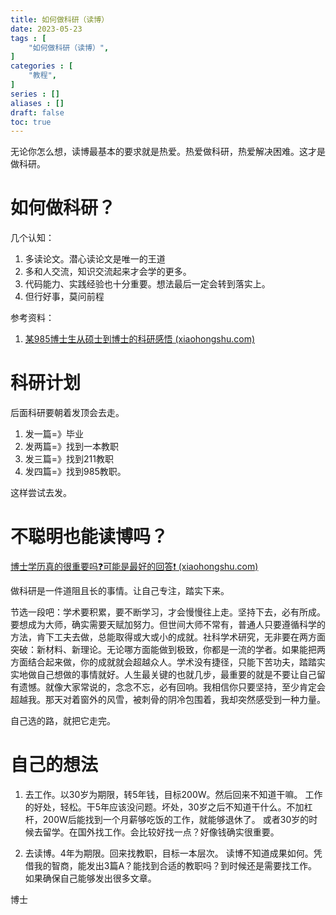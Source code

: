 ```yaml
---
title: 如何做科研（读博）
date: 2023-05-23
tags : [
	"如何做科研（读博）",
]
categories : [
	"教程",
]
series : []
aliases : []
draft: false
toc: true
---
```


无论你怎么想，读博最基本的要求就是热爱。热爱做科研，热爱解决困难。这才是做科研。

# 如何做科研？

几个认知：
1. 多读论文。潜心读论文是唯一的王道
2. 多和人交流，知识交流起来才会学的更多。
3. 代码能力、实践经验也十分重要。想法最后一定会转到落实上。
4. 但行好事，莫问前程

参考资料：
1. [某985博士生从硕士到博士的科研感悟 (xiaohongshu.com)](https://www.xiaohongshu.com/explore/646241ca0000000011012e89)


# 科研计划

后面科研要朝着发顶会去走。
1. 发一篇=》毕业
2. 发两篇=》找到一本教职
3. 发三篇=》找到211教职
4. 发四篇=》找到985教职。

这样尝试去发。


# 不聪明也能读博吗？
[博士学历真的很重要吗❓可能是最好的回答❗ (xiaohongshu.com)](https://www.xiaohongshu.com/explore/646b125f0000000027012659)

做科研是一件道阻且长的事情。让自己专注，踏实下来。

节选一段吧：学术要积累，要不断学习，才会慢慢往上走。坚持下去，必有所成。要想成为大师，确实需要天赋加努力。但世间大师不常有，普通人只要遵循科学的方法，肯下工夫去做，总能取得或大或小的成就。社科学术研究，无非要在两方面突破：新材料、新理论。无论哪方面能做到极致，你都是一流的学者。如果能把两方面结合起来做，你的成就就会超越众人。学术没有捷径，只能下苦功夫，踏踏实实地做自己想做的事情就好。人生最关键的也就几步，最重要的就是不要让自己留有遗憾。就像大家常说的，念念不忘，必有回响。我相信你只要坚持，至少肯定会超越我。那天对着窗外的风雪，被刺骨的阴冷包围着，我却突然感受到一种力量。

自己选的路，就把它走完。



# 自己的想法

1. 去工作。以30岁为期限，转5年钱，目标200W。然后回来不知道干嘛。
工作的好处，轻松。干5年应该没问题。坏处，30岁之后不知道干什么。不加杠杆，200W后能找到一个月薪够吃饭的工作，就能够退休了。
或者30岁的时候去留学。在国外找工作。会比较好找一点？好像钱确实很重要。

1. 去读博。4年为期限。回来找教职，目标一本层次。
读博不知道成果如何。凭借我的智商，能发出3篇A？能找到合适的教职吗？到时候还是需要找工作。如果确保自己能够发出很多文章。

博士
